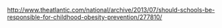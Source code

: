 


http://www.theatlantic.com/national/archive/2013/07/should-schools-be-responsible-for-childhood-obesity-prevention/277810/